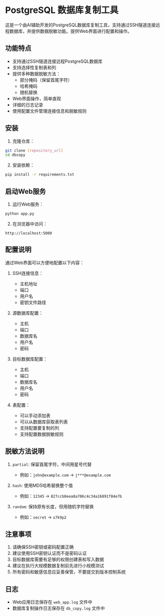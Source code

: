 # PostgreSQL 数据库复制工具

这是一个由AI辅助开发的PostgreSQL数据库复制工具，支持通过SSH隧道连接远程数据库，并提供数据脱敏功能。提供Web界面进行配置和操作。

## 功能特点

- 支持通过SSH隧道连接远程PostgreSQL数据库
- 支持选择性复制表和列
- 提供多种数据脱敏方法：
  - 部分掩码（保留首尾字符）
  - 哈希掩码
  - 随机替换
- Web界面操作，简单直观
- 详细的日志记录
- 使用配置文件管理连接信息和脱敏规则

## 安装

1. 克隆仓库：
```bash
git clone [repository_url]
cd dbcopy
```

2. 安装依赖：
```bash
pip install -r requirements.txt
```

## 启动Web服务

1. 运行Web服务：
```bash
python app.py
```

2. 在浏览器中访问：
```
http://localhost:5000
```

## 配置说明

通过Web界面可以方便地配置以下内容：

1. SSH连接信息：
   - 主机地址
   - 端口
   - 用户名
   - 密钥文件路径

2. 源数据库配置：
   - 主机
   - 端口
   - 数据库名
   - 用户名
   - 密码

3. 目标数据库配置：
   - 主机
   - 端口
   - 数据库名
   - 用户名
   - 密码

4. 表配置：
   - 可以手动添加表
   - 可以从数据库获取表列表
   - 支持配置要复制的列
   - 支持配置数据脱敏规则

## 脱敏方法说明

1. `partial`: 保留首尾字符，中间用星号代替
   - 例如：`john@example.com` -> `j***@example.com`

2. `hash`: 使用MD5哈希替换整个值
   - 例如：`12345` -> `827ccb0eea8a706c4c34a16891f84e7b`

3. `random`: 保持原有长度，但用随机字符替换
   - 例如：`secret` -> `x7k9p2`

## 注意事项

1. 请确保SSH密钥或密码配置正确
2. 建议使用SSH密钥认证而不是密码认证
3. 目标数据库需要有足够的权限创建表和写入数据
4. 建议在执行大规模数据复制前先进行小规模测试
5. 所有密码和敏感信息应妥善保管，不要提交到版本控制系统

## 日志

- Web应用日志保存在 `web_app.log` 文件中
- 数据库复制操作日志保存在 `db_copy.log` 文件中 